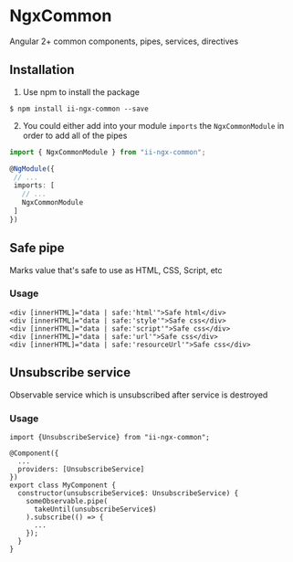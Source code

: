 # NgxCommon

Angular 2+ common components, pipes, services, directives

## Installation

1. Use npm to install the package

```terminal
$ npm install ii-ngx-common --save
```

2. You could either add into your module `imports` the `NgxCommonModule` in order to add all of the pipes

```typescript
import { NgxCommonModule } from "ii-ngx-common";

@NgModule({
 // ...
 imports: [
   // ...
   NgxCommonModule
 ]
})
```

## Safe pipe

Marks value that's safe to use as HTML, CSS, Script, etc

### Usage

```terminal
<div [innerHTML]="data | safe:'html'">Safe html</div>
<div [innerHTML]="data | safe:'style'">Safe css</div>
<div [innerHTML]="data | safe:'script'">Safe css</div>
<div [innerHTML]="data | safe:'url'">Safe css</div>
<div [innerHTML]="data | safe:'resourceUrl'">Safe css</div>
```

## Unsubscribe service

Observable service which is unsubscribed after service is destroyed

### Usage

```terminal
import {UnsubscribeService} from "ii-ngx-common";

@Component({
  ...
  providers: [UnsubscribeService]
})
export class MyComponent {
  constructor(unsubscribeService$: UnsubscribeService) {
    someObservable.pipe(
	  takeUntil(unsubscribeService$)
	).subscribe(() => {
	  ...
	});
  }
}
```
